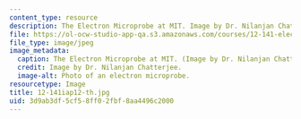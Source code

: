 ```yaml
---
content_type: resource
description: The Electron Microprobe at MIT. Image by Dr. Nilanjan Chatterjee.
file: https://ol-ocw-studio-app-qa.s3.amazonaws.com/courses/12-141-electron-microprobe-analysis-january-iap-2012/3d9ab3df5cf58ff02fbf8aa4496c2000_12-141iap12-th.jpg
file_type: image/jpeg
image_metadata:
  caption: The Electron Microprobe at MIT. (Image by Dr. Nilanjan Chatterjee.)
  credit: Image by Dr. Nilanjan Chatterjee.
  image-alt: Photo of an electron microprobe.
resourcetype: Image
title: 12-141iap12-th.jpg
uid: 3d9ab3df-5cf5-8ff0-2fbf-8aa4496c2000
---
```

